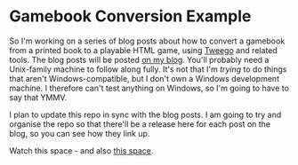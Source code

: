 # Gamebook Conversion Example

So I'm working on a series of blog posts about how to convert a gamebook from a printed book to a playable HTML game, using [Tweego](https://www.motoslave.net/tweego/) and related tools. The blog posts will be posted [on my blog](https://uselessofblog.blogspot.com/). You'll probably need a Unix-family machine to follow along fully. It's not that I'm *trying* to do things that aren't Windows-compatible, but I don't own a Windows development machine. I therefore can't test anything on Windows, so I'm going to have to say that YMMV.

I plan to update this repo in sync with the blog posts. I am going to try and organise the repo so that there'll be a release here for each post on the blog, so you can see how they link up.

Watch this space - and also [this space](https://uselessofblog.blogspot.com/).
